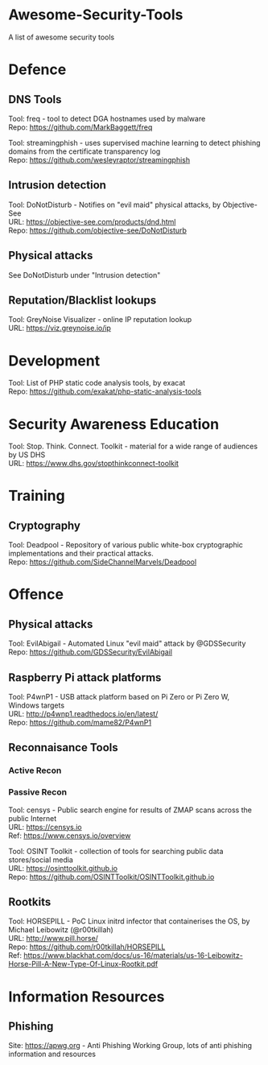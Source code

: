 # Awesome-Security-Tools
A list of awesome security tools

# Defence

## DNS Tools
Tool:	freq - tool to detect DGA hostnames used by malware  
Repo:	https://github.com/MarkBaggett/freq  

Tool:	streamingphish - uses supervised machine learning to detect phishing domains from the certificate transparency log  
Repo:	https://github.com/wesleyraptor/streamingphish  

## Intrusion detection
Tool:	DoNotDisturb - Notifies on "evil maid" physical attacks, by Objective-See  
URL:	https://objective-see.com/products/dnd.html  
Repo:	https://github.com/objective-see/DoNotDisturb  

## Physical attacks
See DoNotDisturb under "Intrusion detection"

## Reputation/Blacklist lookups
Tool:	GreyNoise Visualizer - online IP reputation lookup  
URL:	https://viz.greynoise.io/ip  


# Development
Tool:	List of PHP static code analysis tools, by exacat  
Repo:	https://github.com/exakat/php-static-analysis-tools  

# Security Awareness Education
Tool:	Stop. Think. Connect. Toolkit - material for a wide range of audiences by US DHS  
URL:	https://www.dhs.gov/stopthinkconnect-toolkit  

# Training

## Cryptography
Tool:	Deadpool - Repository of various public white-box cryptographic implementations and their practical attacks.  
Repo:	https://github.com/SideChannelMarvels/Deadpool  


# Offence

## Physical attacks
Tool:	EvilAbigail - Automated Linux "evil maid" attack by @GDSSecurity  
Repo:	https://github.com/GDSSecurity/EvilAbigail  

## Raspberry Pi attack platforms
Tool:	P4wnP1 - USB attack platform based on Pi Zero or Pi Zero W, Windows targets  
URL:	http://p4wnp1.readthedocs.io/en/latest/  
Repo:	https://github.com/mame82/P4wnP1  

## Reconnaisance Tools

### Active Recon

### Passive Recon
Tool:	censys - Public search engine for results of ZMAP scans across the public Internet  
URL:	https://censys.io  
Ref:	https://www.censys.io/overview  

Tool:   OSINT Toolkit - collection of tools for searching public data stores/social media  
URL:    https://osinttoolkit.github.io  
Repo:   https://github.com/OSINTToolkit/OSINTToolkit.github.io  

## Rootkits

Tool:	HORSEPILL - PoC Linux initrd infector that containerises the OS, by Michael Leibowitz (@r00tkillah)  
URL:	http://www.pill.horse/  
Repo:	https://github.com/r00tkillah/HORSEPILL  
Ref:	https://www.blackhat.com/docs/us-16/materials/us-16-Leibowitz-Horse-Pill-A-New-Type-Of-Linux-Rootkit.pdf  


# Information Resources

## Phishing
Site:	https://apwg.org - Anti Phishing Working Group, lots of anti phishing information and resources  


